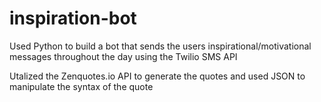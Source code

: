 # inspiration-bot
Used Python to build a bot that sends the users inspirational/motivational messages throughout the day using the Twilio SMS API

Utalized the Zenquotes.io API to generate the quotes and used JSON to manipulate the syntax of the quote
